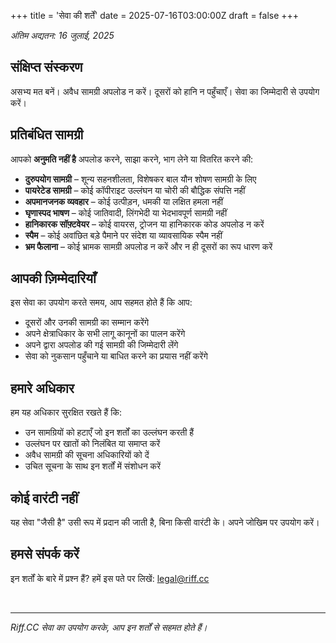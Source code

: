+++
title = 'सेवा की शर्तें'
date = 2025-07-16T03:00:00Z
draft = false
+++

*अंतिम अद्यतन: 16 जुलाई, 2025*

## संक्षिप्त संस्करण  

असभ्य मत बनें। अवैध सामग्री अपलोड न करें। दूसरों को हानि न पहुँचाएँ। सेवा का जिम्मेदारी से उपयोग करें।  

## प्रतिबंधित सामग्री  

आपको **अनुमति नहीं है** अपलोड करने, साझा करने, भाग लेने या वितरित करने की:  

- **दुरुपयोग सामग्री** – शून्य सहनशीलता, विशेषकर बाल यौन शोषण सामग्री के लिए  
- **पायरेटेड सामग्री** – कोई कॉपीराइट उल्लंघन या चोरी की बौद्धिक संपत्ति नहीं  
- **अपमानजनक व्यवहार** – कोई उत्पीड़न, धमकी या लक्षित हमला नहीं  
- **घृणास्पद भाषण** – कोई जातिवादी, लिंगभेदी या भेदभावपूर्ण सामग्री नहीं  
- **हानिकारक सॉफ़्टवेयर** – कोई वायरस, ट्रोजन या हानिकारक कोड अपलोड न करें  
- **स्पैम** – कोई अवांछित बड़े पैमाने पर संदेश या व्यावसायिक स्पैम नहीं  
- **भ्रम फैलाना** – कोई भ्रामक सामग्री अपलोड न करें और न ही दूसरों का रूप धारण करें  

## आपकी ज़िम्मेदारियाँ  

इस सेवा का उपयोग करते समय, आप सहमत होते हैं कि आप:  

- दूसरों और उनकी सामग्री का सम्मान करेंगे  
- अपने क्षेत्राधिकार के सभी लागू कानूनों का पालन करेंगे  
- अपने द्वारा अपलोड की गई सामग्री की जिम्मेदारी लेंगे  
- सेवा को नुकसान पहुँचाने या बाधित करने का प्रयास नहीं करेंगे  

## हमारे अधिकार  

हम यह अधिकार सुरक्षित रखते हैं कि:  

- उन सामग्रियों को हटाएँ जो इन शर्तों का उल्लंघन करती हैं  
- उल्लंघन पर खातों को निलंबित या समाप्त करें  
- अवैध सामग्री की सूचना अधिकारियों को दें  
- उचित सूचना के साथ इन शर्तों में संशोधन करें  

## कोई वारंटी नहीं  

यह सेवा "जैसी है" उसी रूप में प्रदान की जाती है, बिना किसी वारंटी के। अपने जोखिम पर उपयोग करें।  

## हमसे संपर्क करें  

इन शर्तों के बारे में प्रश्न हैं? हमें इस पते पर लिखें: legal@riff.cc  

<br />

---

*Riff.CC सेवा का उपयोग करके, आप इन शर्तों से सहमत होते हैं।*  
